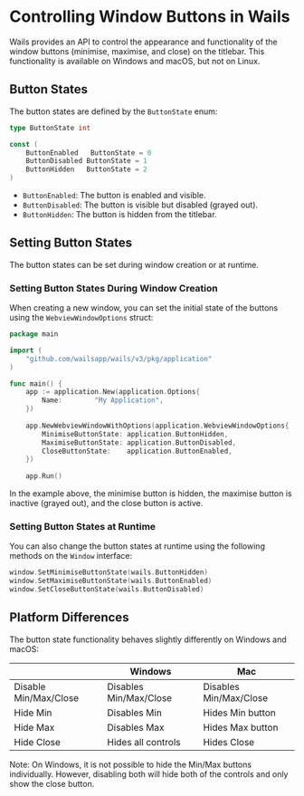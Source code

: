 # Controlling Window Buttons in Wails

Wails provides an API to control the appearance and functionality of the window buttons (minimise, maximise, and close) on the titlebar. This functionality is available on Windows and macOS, but not on Linux.

## Button States

The button states are defined by the `ButtonState` enum:

```go
type ButtonState int

const (
    ButtonEnabled   ButtonState = 0
    ButtonDisabled ButtonState = 1
    ButtonHidden   ButtonState = 2
)
```

- `ButtonEnabled`: The button is enabled and visible.
- `ButtonDisabled`: The button is visible but disabled (grayed out).
- `ButtonHidden`: The button is hidden from the titlebar.

## Setting Button States

The button states can be set during window creation or at runtime.

### Setting Button States During Window Creation

When creating a new window, you can set the initial state of the buttons using the `WebviewWindowOptions` struct:

```go
package main

import (
	"github.com/wailsapp/wails/v3/pkg/application"
)

func main() {
    app := application.New(application.Options{
		Name:        "My Application",
	})
	
    app.NewWebviewWindowWithOptions(application.WebviewWindowOptions{
        MinimiseButtonState: application.ButtonHidden,
        MaximiseButtonState: application.ButtonDisabled,
        CloseButtonState:    application.ButtonEnabled,
	})
	
	app.Run()
```

In the example above, the minimise button is hidden, the maximise button is inactive (grayed out), and the close button is active.

### Setting Button States at Runtime

You can also change the button states at runtime using the following methods on the `Window` interface:

```go
window.SetMinimiseButtonState(wails.ButtonHidden)
window.SetMaximiseButtonState(wails.ButtonEnabled)
window.SetCloseButtonState(wails.ButtonDisabled)
```

## Platform Differences

The button state functionality behaves slightly differently on Windows and macOS:

|                       | Windows                | Mac                    |
|-----------------------|------------------------|------------------------|
| Disable Min/Max/Close | Disables Min/Max/Close | Disables Min/Max/Close |
| Hide Min              | Disables Min           | Hides Min button       |
| Hide Max              | Disables Max           | Hides Max button       |
| Hide Close            | Hides all controls     | Hides Close            |

Note: On Windows, it is not possible to hide the Min/Max buttons individually.
However, disabling both will hide both of the controls and only show the
close button.
